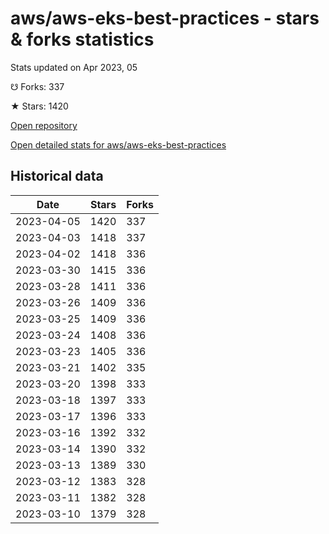 # aws/aws-eks-best-practices - stars & forks statistics

Stats updated on Apr 2023, 05

☋ Forks: 337

★ Stars: 1420

[Open repository](https://github.com/aws/aws-eks-best-practices)

[Open detailed stats for aws/aws-eks-best-practices](https://reviewgithub.com/rep/aws/aws-eks-best-practices)

## Historical data
| Date | Stars | Forks |
|------|-------|-------|
| 2023-04-05 | 1420 | 337 | 
| 2023-04-03 | 1418 | 337 | 
| 2023-04-02 | 1418 | 336 | 
| 2023-03-30 | 1415 | 336 | 
| 2023-03-28 | 1411 | 336 | 
| 2023-03-26 | 1409 | 336 | 
| 2023-03-25 | 1409 | 336 | 
| 2023-03-24 | 1408 | 336 | 
| 2023-03-23 | 1405 | 336 | 
| 2023-03-21 | 1402 | 335 | 
| 2023-03-20 | 1398 | 333 | 
| 2023-03-18 | 1397 | 333 | 
| 2023-03-17 | 1396 | 333 | 
| 2023-03-16 | 1392 | 332 | 
| 2023-03-14 | 1390 | 332 | 
| 2023-03-13 | 1389 | 330 | 
| 2023-03-12 | 1383 | 328 | 
| 2023-03-11 | 1382 | 328 | 
| 2023-03-10 | 1379 | 328 | 

